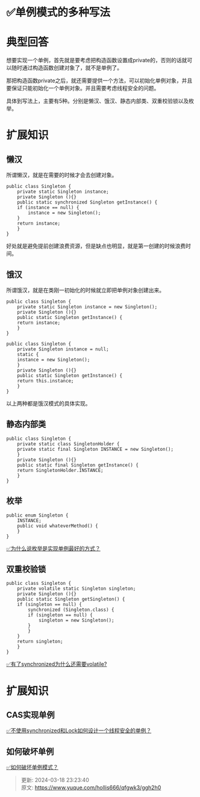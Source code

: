 # ✅单例模式的多种写法

# 典型回答


想要实现一个单例，首先就是要考虑把构造函数设置成private的，否则的话就可以随时通过构造函数创建对象了，就不是单例了。



那把构造函数private之后，就还需要提供一个方法，可以初始化单例对象，并且要保证只能初始化一个单例对象。并且需要考虑线程安全的问题。



具体到写法上，主要有5种。分别是懒汉、饿汉、静态内部类、双重校验锁以及枚举。



# 扩展知识


## 懒汉 


所谓懒汉，就是在需要的时候才会去创建对象。



```plain
public class Singleton {  
    private static Singleton instance;  
    private Singleton (){}  
    public static synchronized Singleton getInstance() {  
    if (instance == null) {  
        instance = new Singleton();  
    }  
    return instance;  
    }  
}  
```



好处就是避免提前创建浪费资源，但是缺点也明显，就是第一创建的时候浪费时间。



## 饿汉
所谓饿汉，就是在类刚一初始化的时候就立即把单例对象创建出来。



```plain
public class Singleton {  
    private static Singleton instance = new Singleton();  
    private Singleton (){}  
    public static Singleton getInstance() {  
    return instance;  
    }  
}  
```



```plain
public class Singleton {  
    private Singleton instance = null;  
    static {  
    instance = new Singleton();  
    }  
    private Singleton (){}  
    public static Singleton getInstance() {  
    return this.instance;  
    }  
}  
```



以上两种都是饿汉模式的具体实现。



## 静态内部类


```plain
public class Singleton {  
    private static class SingletonHolder {  
    private static final Singleton INSTANCE = new Singleton();  
    }  
    private Singleton (){}  
    public static final Singleton getInstance() {  
    return SingletonHolder.INSTANCE;  
    }  
}  
```



## 枚举


```plain
public enum Singleton {  
    INSTANCE;  
    public void whateverMethod() {  
    }  
}  
```



[✅为什么说枚举是实现单例最好的方式？](https://www.yuque.com/hollis666/qfgwk3/dt4dp5iq77akg00u)



## 双重校验锁


```plain
public class Singleton {  
    private volatile static Singleton singleton;  
    private Singleton (){}  
    public static Singleton getSingleton() {  
    if (singleton == null) {  
        synchronized (Singleton.class) {  
        if (singleton == null) {  
            singleton = new Singleton();  
        }  
        }  
    }  
    return singleton;  
    }  
}  
```



[✅有了synchronized为什么还需要volatile?](https://www.yuque.com/hollis666/qfgwk3/nl3dfw)



# 扩展知识


## CAS实现单例
[✅不使用synchronized和Lock如何设计一个线程安全的单例？](https://www.yuque.com/hollis666/qfgwk3/hyiz0wluw5xgs3tg)



## 如何破坏单例


[✅如何破坏单例模式？](https://www.yuque.com/hollis666/qfgwk3/vqtp00)



> 更新: 2024-03-18 23:23:40  
> 原文: <https://www.yuque.com/hollis666/qfgwk3/ggh2h0>